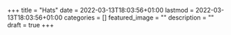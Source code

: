 +++
title =  "Hats"
date = 2022-03-13T18:03:56+01:00
lastmod = 2022-03-13T18:03:56+01:00
categories = []
featured_image = ""
description = ""
draft = true
+++

<!--more-->


